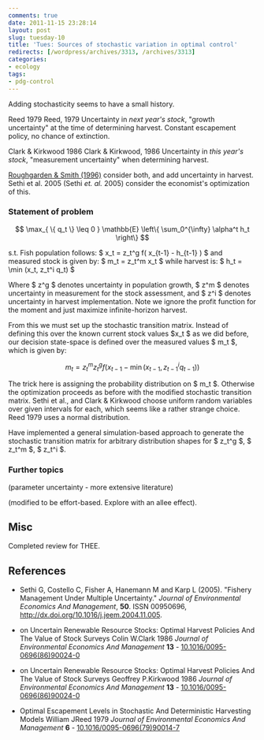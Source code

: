 ```yaml
---
comments: true
date: 2011-11-15 23:28:14
layout: post
slug: tuesday-10
title: 'Tues: Sources of stochastic variation in optimal control'
redirects: [/wordpress/archives/3313, /archives/3313]
categories:
- ecology
tags:
- pdg-control
---
```


Adding stochasticity seems to have a small history. 

Reed 1979 Reed, 1979 Uncertainty in _next year's stock_, "growth uncertainty" at the time of determining harvest.  Constant escapement policy, no chance of extinction.  

Clark & Kirkwood 1986 Clark & Kirkwood, 1986 Uncertainty in _this year's stock_, "measurement uncertainty" when determining harvest.  

[Roughgarden & Smith (1996)](http://www.pnas.org/content/93/10/5078.short) consider both, and add uncertainty in harvest.  Sethi et al. 2005 (Sethi _et. al._ 2005) consider the economist's optimization of this.



###  Statement of problem 



$$ \max_{ \{ q_t \} \leq 0 }  \mathbb{E} \left\{ \sum_0^{\infty} \alpha^t h_t \right\}  $$

s.t. 
Fish population follows: $ x_t = z_t^g f( x_{t-1} - h_{t-1} ) $
and measured stock is given by: $ m_t = z_t^m x_t $
while harvest is: $ h_t = \min (x_t, z_t^i q_t) $

Where $ z^g $ denotes uncertainty in population growth, $ z^m $ denotes uncertainty in measurement for the stock assessment, and $ z^i $ denotes uncertainty in harvest implementation. Note we ignore the profit function for the moment and just maximize infinite-horizon harvest.

From this we must set up the stochastic transition matrix.  Instead of defining this over the known current stock values $x_t $ as we did before, our decision state-space is defined over the measured values $ m_t $, which is given by:

$$ m_t = z_t^m z_t^g f\left( x_{t-1} - \min(x_{t-1}, z_{t-1}^i q_{t-1})  \right) $$

The trick here is assigning the probability distribution on $ m_t $.  Otherwise the optimization proceeds as before with the modified stochastic transition matrix.  Sethi et al., and Clark & Kirkwood choose uniform random variables over given intervals for each, which seems like a rather strange choice.  Reed 1979 uses a normal distribution.  

Have implemented a general simulation-based approach to generate the stochastic transition matrix for arbitrary distribution shapes for $ z_t^g $, $ z_t^m $, $ z_t^i $.  




###  Further topics 



(parameter uncertainty - more extensive literature)

(modified to be effort-based. Explore with an allee effect).





##  Misc 


Completed review for THEE.


## References


- Sethi G, Costello C, Fisher A, Hanemann M and Karp L (2005).
"Fishery Management Under Multiple Uncertainty."
*Journal of Environmental Economics And Management*, **50**.
ISSN 00950696, <a href="http://dx.doi.org/10.1016/j.jeem.2004.11.005">http://dx.doi.org/10.1016/j.jeem.2004.11.005</a>.



-  on Uncertain Renewable Resource Stocks: Optimal Harvest Policies And The Value of Stock Surveys Colin W.Clark 1986 *Journal of Environmental Economics And Management* **13**   - [10.1016/0095-0696(86)90024-0](http://dx.doi.org/10.1016/0095-0696(86)90024-0)
-  on Uncertain Renewable Resource Stocks: Optimal Harvest Policies And The Value of Stock Surveys Geoffrey P.Kirkwood 1986 *Journal of Environmental Economics And Management* **13**   - [10.1016/0095-0696(86)90024-0](http://dx.doi.org/10.1016/0095-0696(86)90024-0)
-  Optimal Escapement Levels in Stochastic And Deterministic Harvesting Models William JReed 1979 *Journal of Environmental Economics And Management* **6**   - [10.1016/0095-0696(79)90014-7](http://dx.doi.org/10.1016/0095-0696(79)90014-7)
